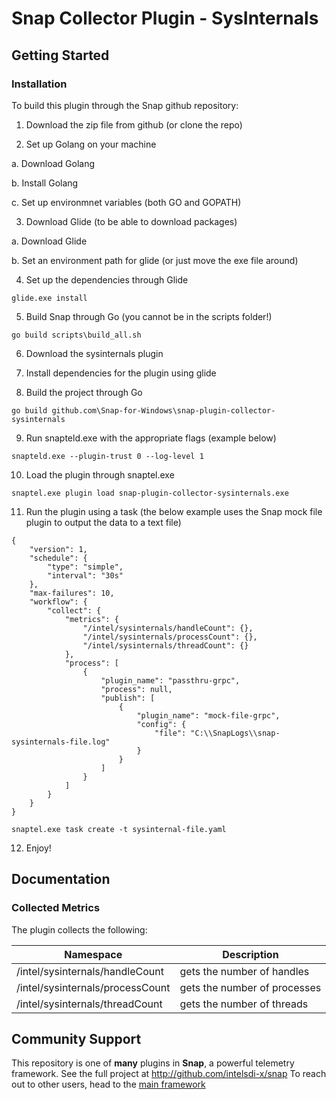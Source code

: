 # Snap Collector Plugin - SysInternals

## Getting Started
### Installation
To build this plugin through the Snap github repository:

1. Download the zip file from github (or clone the repo)

2. Set up Golang on your machine

  a. Download Golang
  
  b. Install Golang
  
  c. Set up environmnet variables (both GO and GOPATH)
  
3. Download Glide (to be able to download packages)

  a. Download Glide
  
  b. Set an environment path for glide (or just move the exe file around)
  
4. Set up the dependencies through Glide

  ```
  glide.exe install
  ```

  5. Build Snap through Go (you cannot be in the scripts folder!)

  ```
  go build scripts\build_all.sh
  ```

6. Download the sysinternals plugin

7. Install dependencies for the plugin using glide

8. Build the project through Go

  ```
  go build github.com\Snap-for-Windows\snap-plugin-collector-sysinternals
  ```

9. Run snapteld.exe with the appropriate flags (example below)

  ```
  snapteld.exe --plugin-trust 0 --log-level 1
  ```

10. Load the plugin through snaptel.exe

  ```
  snaptel.exe plugin load snap-plugin-collector-sysinternals.exe
  ```
11. Run the plugin using a task (the below example uses the Snap mock file plugin to output the data to a text file)

  ```
  { 
      "version": 1,
      "schedule": {
          "type": "simple",
          "interval": "30s"
      },
      "max-failures": 10,
      "workflow": {
          "collect": {
              "metrics": {
                  "/intel/sysinternals/handleCount": {},
                  "/intel/sysinternals/processCount": {},
                  "/intel/sysinternals/threadCount": {}
              },
              "process": [
                  {
                      "plugin_name": "passthru-grpc",
                      "process": null,
                      "publish": [
                          {
                              "plugin_name": "mock-file-grpc",
                              "config": {
                                  "file": "C:\\SnapLogs\\snap-sysinternals-file.log"
                              }
                          }
                      ]
                  }
              ]
          }
      }
  }
  ```
  ```
  snaptel.exe task create -t sysinternal-file.yaml
  ```
  
12. Enjoy!

## Documentation
### Collected Metrics
The plugin collects the following:

Namespace | Description
----------|------------
/intel/sysinternals/handleCount | gets the number of handles
/intel/sysinternals/processCount | gets the number of processes
/intel/sysinternals/threadCount | gets the number of threads

## Community Support
This repository is one of **many** plugins in **Snap**, a powerful telemetry framework. See the full project at http://github.com/intelsdi-x/snap To reach out to other users, head to the [main framework](https://github.com/intelsdi-x/snap#community-support)
